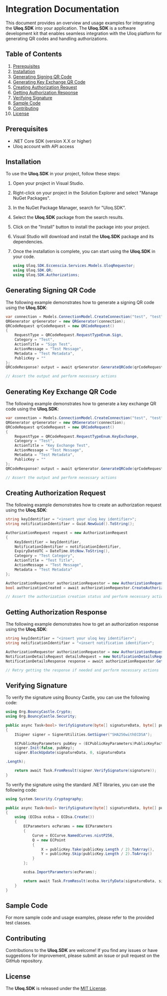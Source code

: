 # Integration Documentation

This document provides an overview and usage examples for integrating the **Uloq.SDK** into your application. The **Uloq.SDK** is a software development kit that enables seamless integration with the Uloq platform for generating QR codes and handling authorizations.

## Table of Contents
1. [Prerequisites](#prerequisites)
2. [Installation](#installation)
3. [Generating Signing QR Code](#generating-signing-qr-code)
4. [Generating Key Exchange QR Code](#generating-key-exchange-qr-code)
5. [Creating Authorization Request](#creating-authorization-request)
6. [Getting Authorization Response](#getting-authorization-response)
7. [Verifying Signature](#verifying-signature)
8. [Sample Code](#sample-code)
9. [Contributing](#contributing)
10. [License](#license)

## Prerequisites<a name="prerequisites"></a>
- .NET Core SDK (version X.X or higher)
- Uloq account with API access

## Installation<a name="installation"></a>
To use the **Uloq.SDK** in your project, follow these steps:

1. Open your project in Visual Studio.

2. Right-click on your project in the Solution Explorer and select "Manage NuGet Packages".

3. In the NuGet Package Manager, search for "Uloq.SDK".

4. Select the **Uloq.SDK** package from the search results.

5. Click on the "Install" button to install the package into your project.

6. Visual Studio will download and install the **Uloq.SDK** package and its dependencies.

7. Once the installation is complete, you can start using the **Uloq.SDK** in your code.

   ```csharp
   using Uloq.SDK.Eccenscia.Services.Models.UloqRequestor;
   using Uloq.SDK.QR;
   using Uloq.SDK.Authorizations;
   ```

## Generating Signing QR Code<a name="generating-signing-qr-code"></a>
The following example demonstrates how to generate a signing QR code using the **Uloq.SDK**:

```csharp
var connection = Models.ConnectionModel.CreateConnection("test", "test", true);
QRGenerator qrGenerator = new QRGenerator(connection);
QRCodeRequest qrCodeRequest = new QRCodeRequest()
{
    RequestType = QRCodeRequest.RequestTypeEnum.Sign,
    Category = "Test",
    ActionTitle = "Sign Test",
    ActionMessage = "Test Message",
    Metadata = "Test Metadata",
    PublicKey = ""
};
QRCodeResponse? output = await qrGenerator.GenerateQRCode(qrCodeRequest);

// Assert the output and perform necessary actions
```

## Generating Key Exchange QR Code<a name="generating-key-exchange-qr-code"></a>
The following example demonstrates how to generate a key exchange QR code using the **Uloq.SDK**:

```csharp
var connection = Models.ConnectionModel.CreateConnection("test", "test", true);
QRGenerator qrGenerator = new QRGenerator(connection);
QRCodeRequest qrCodeRequest = new QRCodeRequest()
{
    RequestType = QRCodeRequest.RequestTypeEnum.KeyExchange,
    Category = "Test",
    ActionTitle = "Key Exchange Test",
    ActionMessage = "Test Message",
    Metadata = "Test Metadata",
    PublicKey = ""
};
QRCodeResponse? output = await qrGenerator.GenerateQRCode(qrCodeRequest);

// Assert the output and perform necessary actions
```

## Creating Authorization Request<a name="creating-authorization-request"></a>
The following example demonstrates how to create an authorization request using the **Uloq.SDK**:

```csharp
string keyIdentifier = "<insert your uloq key identifier>";
string notificationIdentifier = Guid.NewGuid().ToString();

AuthorizationRequest request = new AuthorizationRequest
{
    KeyIdentifier = keyIdentifier,
    NotificationIdentifier = notificationIdentifier,
    ExpiryDateUTC = DateTime.UtcNow.ToString(),
    Category = "Test Category",
    ActionTitle = "Test Title",
    ActionMessage = "Test Message",
    Metadata = "Test Metadata"
};

AuthorizationRequestor authorizationRequestor = new AuthorizationRequestor(Models.ConnectionModel.CreateConnection("test", "test", true));
bool authorizationCreated = await authorizationRequestor.CreateAuthorization(request);

// Assert the authorization creation status and perform necessary actions
```

## Getting Authorization Response<a name="getting-authorization-response"></a>
The following example demonstrates how to get an authorization response using the **Uloq.SDK**:

```csharp
string keyIdentifier = "<insert your uloq key identifier>";
string notificationIdentifier = "<insert notification identifier>";

AuthorizationRequestor authorizationRequestor = new AuthorizationRequestor(Models.ConnectionModel.CreateConnection("test", "test", true));
NotificationDetailsRequest detailsRequest = new NotificationDetailsRequest(notificationIdentifier);
NotificationDetailsResponse response = await authorizationRequestor.GetAuthorizationResponse(detailsRequest);

// Retry getting the response if needed and perform necessary actions
```

## Verifying Signature<a name="verifying-signature"></a>
To verify the signature using Bouncy Castle, you can use the following code:

```csharp
using Org.BouncyCastle.Crypto;
using Org.BouncyCastle.Security;

public async Task<bool> VerifySignature(byte[] signatureData, byte[] publicKey, byte[] signature)
{
    ISigner signer = SignerUtilities.GetSigner("SHA256withECDSA");

    ECPublicKeyParameters pubKey = (ECPublicKeyParameters)PublicKeyFactory.CreateKey(publicKey);
    signer.Init(false, pubKey);
    signer.BlockUpdate(signatureData, 0, signatureData

.Length);

    return await Task.FromResult(signer.VerifySignature(signature));
}

```

To verify the signature using the standard .NET libraries, you can use the following code:

```csharp
using System.Security.Cryptography;

public async Task<bool> VerifySignature(byte[] signatureData, byte[] publicKey, byte[] signature)
{
    using (ECDsa ecdsa = ECDsa.Create())
    {
        ECParameters ecParams = new ECParameters
        {
            Curve = ECCurve.NamedCurves.nistP256,
            Q = new ECPoint
            {
                X = publicKey.Take(publicKey.Length / 2).ToArray(),
                Y = publicKey.Skip(publicKey.Length / 2).ToArray()
            }
        };

        ecdsa.ImportParameters(ecParams);

        return await Task.FromResult(ecdsa.VerifyData(signatureData, signature, HashAlgorithmName.SHA256));
    }
}
```

## Sample Code<a name="sample-code"></a>
For more sample code and usage examples, please refer to the provided test classes.

## Contributing<a name="contributing"></a>
Contributions to the **Uloq.SDK** are welcome! If you find any issues or have suggestions for improvement, please submit an issue or pull request on the GitHub repository.

## License<a name="license"></a>
The **Uloq.SDK** is released under the [MIT License](https://opensource.org/licenses/MIT).